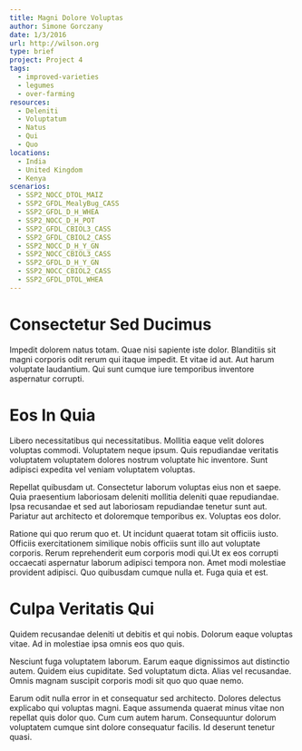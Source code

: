 ```yaml
---
title: Magni Dolore Voluptas
author: Simone Gorczany
date: 1/3/2016
url: http://wilson.org
type: brief
project: Project 4
tags:
  - improved-varieties
  - legumes
  - over-farming
resources:
  - Deleniti
  - Voluptatum
  - Natus
  - Qui
  - Quo
locations:
  - India
  - United Kingdom
  - Kenya
scenarios:
  - SSP2_NOCC_DTOL_MAIZ
  - SSP2_GFDL_MealyBug_CASS
  - SSP2_GFDL_D_H_WHEA
  - SSP2_NOCC_D_H_POT
  - SSP2_GFDL_CBIOL3_CASS
  - SSP2_GFDL_CBIOL2_CASS
  - SSP2_NOCC_D_H_Y_GN
  - SSP2_NOCC_CBIOL3_CASS
  - SSP2_GFDL_D_H_Y_GN
  - SSP2_NOCC_CBIOL2_CASS
  - SSP2_GFDL_DTOL_WHEA
---
```


# Consectetur Sed Ducimus
Impedit dolorem natus totam. Quae nisi sapiente iste dolor. Blanditiis sit magni corporis odit rerum qui itaque impedit. Et vitae id aut. Aut harum voluptate laudantium. Qui sunt cumque iure temporibus inventore aspernatur corrupti.

# Eos In Quia
Libero necessitatibus qui necessitatibus. Mollitia eaque velit dolores voluptas commodi. Voluptatem neque ipsum. Quis repudiandae veritatis voluptatem voluptatem dolores nostrum voluptate hic inventore. Sunt adipisci expedita vel veniam voluptatem voluptas.
 Repellat quibusdam ut. Consectetur laborum voluptas eius non et saepe. Quia praesentium laboriosam deleniti mollitia deleniti quae repudiandae. Ipsa recusandae et sed aut laboriosam repudiandae tenetur sunt aut. Pariatur aut architecto et doloremque temporibus ex. Voluptas eos dolor.
 Ratione qui quo rerum quo et. Ut incidunt quaerat totam sit officiis iusto. Officiis exercitationem similique nobis officiis sunt illo aut voluptate corporis. Rerum reprehenderit eum corporis modi qui.Ut ex eos corrupti occaecati aspernatur laborum adipisci tempora non. Amet modi molestiae provident adipisci. Quo quibusdam cumque nulla et. Fuga quia et est.

# Culpa Veritatis Qui
Quidem recusandae deleniti ut debitis et qui nobis. Dolorum eaque voluptas vitae. Ad in molestiae ipsa omnis eos quo quis.
 Nesciunt fuga voluptatem laborum. Earum eaque dignissimos aut distinctio autem. Quidem eius cupiditate. Sed voluptatum dicta. Alias vel recusandae. Omnis magnam suscipit corporis modi sit quo quo quae nemo.
 Earum odit nulla error in et consequatur sed architecto. Dolores delectus explicabo qui voluptas magni. Eaque assumenda quaerat minus vitae non repellat quis dolor quo. Cum cum autem harum. Consequuntur dolorum voluptatem cumque sint dolore consequatur facilis. Id deserunt tenetur quasi.
